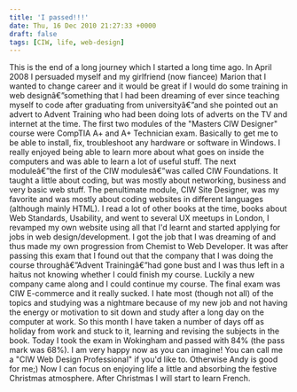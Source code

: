 ```yaml
---
title: 'I passed!!!'
date: Thu, 16 Dec 2010 21:27:33 +0000
draft: false
tags: [CIW, life, web-design]
---
```


This is the end of a long journey which I started a long time ago. In April 2008 I persuaded myself and my girlfriend (now fiancee) Marion that I wanted to change career and it would be great if I would do some training in web designâ€”something that I had been dreaming of ever since teaching myself to code after graduating from universityâ€”and she pointed out an advert to Advent Training who had been doing lots of adverts on the TV and internet at the time. The first two modules of the "Masters CIW Designer" course were CompTIA A+ and A+ Technician exam. Basically to get me to be able to install, fix, troubleshoot any hardware or software in Windows. I really enjoyed being able to learn more about what goes on inside the computers and was able to learn a lot of useful stuff. The next moduleâ€”the first of the CIW modulesâ€”was called CIW Foundations. It taught a little about coding, but was mostly about networking, business and very basic web stuff. The penultimate module, CIW Site Designer, was my favorite and was mostly about coding websites in different languages (although mainly HTML). I read a lot of other books at the time, books about Web Standards, Usability, and went to several UX meetups in London, I revamped my own website using all that I'd learnt and started applying for jobs in web design/development. I got the job that I was dreaming of and thus made my own progression from Chemist to Web Developer. It was after passing this exam that I found out that the company that I was doing the course throughâ€”Advent Trainingâ€”had gone bust and I was thus left in a haitus not knowing whether I could finish my course. Luckily a new company came along and I could continue my course. The final exam was CIW E-commerce and it really sucked. I hate most (though not all) of the topics and studying was a nightmare because of my new job and not having the energy or motivation to sit down and study after a long day on the computer at work. So this month I have taken a number of days off as holiday from work and stuck to it, learning and revising the subjects in the book. Today I took the exam in Wokingham and passed with 84% (the pass mark was 68%). I am very happy now as you can imagine! You can call me a "CIW Web Design Professional" if you'd like to. Otherwise Andy is good for me;) Now I can focus on enjoying life a little and absorbing the festive Christmas atmosphere. After Christmas I will start to learn French.
